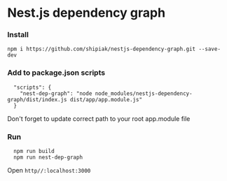 # Nest.js dependency graph

### Install
```$bash
npm i https://github.com/shipiak/nestjs-dependency-graph.git --save-dev
```

### Add to package.json scripts
```
  "scripts": {
    "nest-dep-graph": "node node_modules/nestjs-dependency-graph/dist/index.js dist/app/app.module.js"
  }
```

Don't forget to update correct path to your root app.module file


### Run
```
  npm run build
  npm run nest-dep-graph 
```

Open `http//:localhost:3000`
